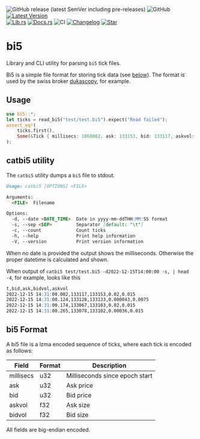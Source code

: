 ![GitHub release (latest SemVer including pre-releases)](https://img.shields.io/github/v/release/mayeranalytics/bi5?include_prereleases)
![GitHub](https://img.shields.io/github/license/mayeranalytics/bi5)
[![Latest Version](https://img.shields.io/crates/v/bi5.svg)](https://crates.io/crates/bi5)  
[![Lib.rs](https://img.shields.io/badge/lib.rs-v0.1.0-blue)](https://lib.rs/crates/bi5)
[![Docs.rs](https://docs.rs/bi5/badge.svg)](https://docs.rs/bi5)
![CI](https://github.com/mayeranalytics/bi5/actions/workflows/ci.yml/badge.svg)
[![Changelog](https://img.shields.io/badge/changelog-0.1.0-blue)](https://github.com/mayeranalytics/bi5/blob/main/Changelog.md)
[![Star](https://img.shields.io/github/stars/mayeranalytics/bi5.svg?style=social&amp;label=Star&amp;maxAge=2592000)](https://github.com/mayeranalytics/bi5)

# bi5

Library and CLI utility for parsing `bi5` tick files.

Bi5 is a simple file format for storing tick data (see [below](bi5-format)). The format is used by the swiss broker [dukascopy](https://www.dukascopy.com/trading-tools/widgets/quotes/historical_data_feed), for example.

## Usage

```Rust
use bi5::*;
let ticks = read_bi5("test/test.bi5").expect("Read failed");
assert_eq!(
    ticks.first(), 
    Some(&Tick { millisecs: 1860002, ask: 133153, bid: 133117, askvol: 0.015, bidvol: 0.02 })
);
```

## catbi5 utility

The `catbi5` utility dumps a `bi5` file to stdout.

```markdown
Usage: catbi5 [OPTIONS] <FILE>

Arguments:
  <FILE>  Filename

Options:
  -d, --date <DATE_TIME>  Date in yyyy-mm-ddTHH:MM:SS format
  -s, --sep <SEP>         Separator [default: "\t"]
  -c, --count             Count ticks
  -h, --help              Print help information
  -V, --version           Print version information
```

When no date is provided the output shows the milliseconds. Otherwise the proper datetime is calculated and shown.

When output of `catbi5 test/test.bi5 -d2022-12-15T14:00:00 -s, | head -4`, for example, looks like this

```markdown
t,bid,ask,bidvol,askvol
2022-12-15 14:31:00.002,133117,133153,0.02,0.015
2022-12-15 14:31:00.124,133128,133133,0.000043,0.0075
2022-12-15 14:31:00.174,133067,133103,0.02,0.015
2022-12-15 14:31:00.265,133078,133102,0.00036,0.015
```

## bi5 Format

A bi5 file is a lzma encoded sequence of ticks, where each tick is encoded as follows:

| Field     | Format | Description                    |
| --------- | ------ | ------------------------------ |
| millisecs | u32    | Milliseconds since epoch start |
| ask       | u32    | Ask price                      |
| bid       | u32    | Bid price                      |
| askvol    | f32    | Ask size                       |
| bidvol    | f32    | Bid size                       |

All fields are big-endian encoded.
